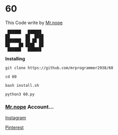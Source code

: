 # 60

This Code write by [Mr.nope](https://github.com/mrprogrammer2938)

```
 ██████   ██████  
██       ██  ████ 
███████  ██ ██ ██ 
██    ██ ████  ██ 
 ██████   ██████ 
```


**Installing**
```
git clone https://github.com/mrprogrammer2938/60

cd 60

bash install.sh

python3 60.py
```


### [Mr.nope](https://github.com/mrprogrammer2938) Account...

[Instagram](https://instagram.com/programmer2938)

[Pinterest](https://www.pinterest.com/mrprogrammer2938)
